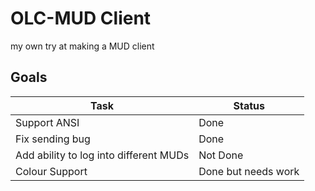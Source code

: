 # OLC-MUD Client
my own try at making a MUD client 

## Goals

|Task   |Status |   
|-------|-------|
|Support ANSI|Done|
|Fix sending bug|Done|
|Add ability to log into different MUDs|Not Done|
|Colour Support|Done but needs work|
